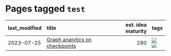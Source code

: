 # Pages tagged `test`

|last_modified|title|est. idea maturity|tags
|:---|:---|---:|:---|
|2023-07-25|[Graph analytics on checkpoints](../Graph_analytics_on_checkpoints.md)|280|[![](https://img.shields.io/badge/tag-from_issue-abf295)](../tags/from_issue.md) [![](https://img.shields.io/badge/tag-test-fe6d78)](../tags/test.md)|